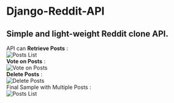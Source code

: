 # Django-Reddit-API
## Simple and light-weight Reddit clone API.
API can **Retrieve Posts** :<br />
![Posts List](https://raw.github.com/RaghuDalal/Django-Reddit-API/master/Images/post_list2.jpg)<br />
**Vote on Posts** :<br />
![Vote on Posts](https://raw.github.com/RaghuDalal/Django-Reddit-API/master/Images/vote_api.jpg)<br />
**Delete Posts** :<br />
![Delete Posts](https://raw.github.com/RaghuDalal/Django-Reddit-API/master/Images/post_delete_api.jpg)<br />
Final Sample with Multiple Posts :<br />
![Posts List](https://raw.github.com/RaghuDalal/Django-Reddit-API/master/Images/post_list.jpg)
